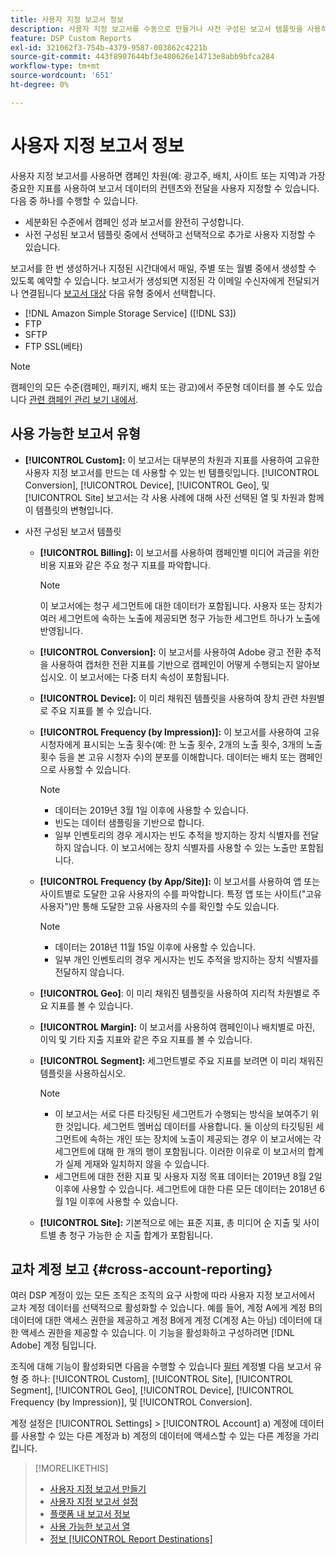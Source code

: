 ```yaml
---
title: 사용자 지정 보고서 정보
description: 사용자 지정 보고서를 수동으로 만들거나 사전 구성된 보고서 템플릿을 사용하는 옵션에 대해 알아봅니다.
feature: DSP Custom Reports
exl-id: 321062f3-754b-4379-9587-003862c4221b
source-git-commit: 443f8907644bf3e480626e14713e8abb9bfca284
workflow-type: tm+mt
source-wordcount: '651'
ht-degree: 0%

---
```


# 사용자 지정 보고서 정보

사용자 지정 보고서를 사용하면 캠페인 차원(예: 광고주, 배치, 사이트 또는 지역)과 가장 중요한 지표를 사용하여 보고서 데이터의 컨텐츠와 전달을 사용자 지정할 수 있습니다. 다음 중 하나를 수행할 수 있습니다.

* 세분화된 수준에서 캠페인 성과 보고서를 완전히 구성합니다.
* 사전 구성된 보고서 템플릿 중에서 선택하고 선택적으로 추가로 사용자 지정할 수 있습니다.

보고서를 한 번 생성하거나 지정된 시간대에서 매일, 주별 또는 월별 중에서 생성할 수 있도록 예약할 수 있습니다. 보고서가 생성되면 지정된 각 이메일 수신자에게 전달되거나 연결됩니다 [보고서 대상](/help/dsp/reports/report-destinations/report-destination-about.md) 다음 유형 중에서 선택합니다.

* [!DNL Amazon Simple Storage Service] ([!DNL S3])
* FTP
* SFTP
* FTP SSL(베타)

>[!NOTE]
>
>캠페인의 모든 수준(캠페인, 패키지, 배치 또는 광고)에서 주문형 데이터를 볼 수도 있습니다 [관련 캠페인 관리 보기 내에서](/help/dsp/campaign-management/reports/campaign-reports-about.md).

## 사용 가능한 보고서 유형

* **[!UICONTROL Custom]:** 이 보고서는 대부분의 차원과 지표를 사용하여 고유한 사용자 지정 보고서를 만드는 데 사용할 수 있는 빈 템플릿입니다. [!UICONTROL Conversion], [!UICONTROL Device], [!UICONTROL Geo], 및 [!UICONTROL Site] 보고서는 각 사용 사례에 대해 사전 선택된 열 및 차원과 함께 이 템플릿의 변형입니다.

* 사전 구성된 보고서 템플릿

   * **[!UICONTROL Billing]:** 이 보고서를 사용하여 캠페인별 미디어 과금을 위한 비용 지표와 같은 주요 청구 지표를 파악합니다.

      >[!NOTE]
      >
      >이 보고서에는 청구 세그먼트에 대한 데이터가 포함됩니다. 사용자 또는 장치가 여러 세그먼트에 속하는 노출에 제공되면 청구 가능한 세그먼트 하나가 노출에 반영됩니다.

   * **[!UICONTROL Conversion]:** 이 보고서를 사용하여 Adobe 광고 전환 추적을 사용하여 캡처한 전환 지표를 기반으로 캠페인이 어떻게 수행되는지 알아보십시오. 이 보고서에는 다중 터치 속성이 포함됩니다.

   * **[!UICONTROL Device]:** 이 미리 채워진 템플릿을 사용하여 장치 관련 차원별로 주요 지표를 볼 수 있습니다.

   * **[!UICONTROL Frequency (by Impression)]:** 이 보고서를 사용하여 고유 시청자에게 표시되는 노출 횟수(예: 한 노출 횟수, 2개의 노출 횟수, 3개의 노출 횟수 등을 본 고유 시청자 수)의 분포를 이해합니다. 데이터는 배치 또는 캠페인으로 사용할 수 있습니다.

      >[!NOTE]
      >
      >* 데이터는 2019년 3월 1일 이후에 사용할 수 있습니다.
      >* 빈도는 데이터 샘플링을 기반으로 합니다.
      >* 일부 인벤토리의 경우 게시자는 빈도 추적을 방지하는 장치 식별자를 전달하지 않습니다. 이 보고서에는 장치 식별자를 사용할 수 있는 노출만 포함됩니다.


   * **[!UICONTROL Frequency (by App/Site)]:** 이 보고서를 사용하여 앱 또는 사이트별로 도달한 고유 사용자의 수를 파악합니다. 특정 앱 또는 사이트(&quot;고유 사용자&quot;)만 통해 도달한 고유 사용자의 수를 확인할 수도 있습니다.

      >[!NOTE]
      >
      >* 데이터는 2018년 11월 15일 이후에 사용할 수 있습니다.
      >* 일부 개인 인벤토리의 경우 게시자는 빈도 추적을 방지하는 장치 식별자를 전달하지 않습니다.


   * **[!UICONTROL Geo]**: 이 미리 채워진 템플릿을 사용하여 지리적 차원별로 주요 지표를 볼 수 있습니다.

   * **[!UICONTROL Margin]:** 이 보고서를 사용하여 캠페인이나 배치별로 마진, 이익 및 기타 지출 지표와 같은 주요 지표를 볼 수 있습니다.

   * **[!UICONTROL Segment]:** 세그먼트별로 주요 지표를 보려면 이 미리 채워진 템플릿을 사용하십시오.

      >[!NOTE]
      >
      >* 이 보고서는 서로 다른 타깃팅된 세그먼트가 수행되는 방식을 보여주기 위한 것입니다. 세그먼트 멤버십 데이터를 사용합니다. 둘 이상의 타깃팅된 세그먼트에 속하는 개인 또는 장치에 노출이 제공되는 경우 이 보고서에는 각 세그먼트에 대해 한 개의 행이 포함됩니다. 이러한 이유로 이 보고서의 합계가 실제 게재와 일치하지 않을 수 있습니다.
      >* 세그먼트에 대한 전환 지표 및 사용자 지정 목표 데이터는 2019년 8월 2일 이후에 사용할 수 있습니다. 세그먼트에 대한 다른 모든 데이터는 2018년 6월 1일 이후에 사용할 수 있습니다.


   * **[!UICONTROL Site]:** 기본적으로 에는 표준 지표, 총 미디어 순 지출 및 사이트별 총 청구 가능한 순 지출 합계가 포함됩니다.

## 교차 계정 보고 {#cross-account-reporting}

여러 DSP 계정이 있는 모든 조직은 조직의 요구 사항에 따라 사용자 지정 보고서에서 교차 계정 데이터를 선택적으로 활성화할 수 있습니다. 예를 들어, 계정 A에게 계정 B의 데이터에 대한 액세스 권한을 제공하고 계정 B에게 계정 C(계정 A는 아님) 데이터에 대한 액세스 권한을 제공할 수 있습니다. 이 기능을 활성화하고 구성하려면 [!DNL Adobe] 계정 팀입니다.

조직에 대해 기능이 활성화되면 다음을 수행할 수 있습니다 [필터](report-settings.md) 계정별 다음 보고서 유형 중 하나:  [!UICONTROL Custom], [!UICONTROL Site], [!UICONTROL Segment], [!UICONTROL Geo], [!UICONTROL Device], [!UICONTROL Frequency (by Impression)], 및 [!UICONTROL Conversion].

계정 설정은 [!UICONTROL Settings] > [!UICONTROL Account] a) 계정에 데이터를 사용할 수 있는 다른 계정과 b) 계정의 데이터에 액세스할 수 있는 다른 계정을 가리킵니다.

>[!MORELIKETHIS]
>
>* [사용자 지정 보고서 만들기](/help/dsp/reports/report-create.md)
>* [사용자 지정 보고서 설정](/help/dsp/reports/report-settings.md)
>* [플랫폼 내 보고서 정보](/help/dsp/campaign-management/reports/campaign-reports-about.md)
>* [사용 가능한 보고서 열](/help/dsp/reports/report-columns.md)
>* [정보 [!UICONTROL Report Destinations]](/help/dsp/reports/report-destinations/report-destination-about.md)

